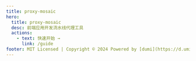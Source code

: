 ```yaml
---
title: proxy-mosaic
hero:
  title: proxy-mosaic
  desc: 前端应用开发流水线代理工具
  actions:
    - text: 快速开始 →
      link: /guide
footer: MIT Licensed | Copyright © 2024 Powered by [dumi](https://d.umijs.org)
---
```


